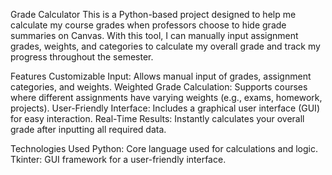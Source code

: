 Grade Calculator
This is a Python-based project designed to help me calculate my course grades when professors choose to hide grade summaries on Canvas. 
With this tool, I can manually input assignment grades, weights, and categories to calculate my overall grade and track my progress throughout the semester.

Features
Customizable Input: Allows manual input of grades, assignment categories, and weights.
Weighted Grade Calculation: Supports courses where different assignments have varying weights (e.g., exams, homework, projects).
User-Friendly Interface: Includes a graphical user interface (GUI) for easy interaction.
Real-Time Results: Instantly calculates your overall grade after inputting all required data.

Technologies Used
Python: Core language used for calculations and logic.
Tkinter: GUI framework for a user-friendly interface.
